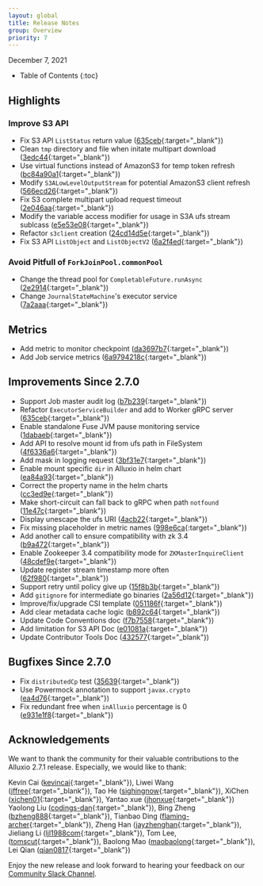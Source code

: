 ```yaml
---
layout: global
title: Release Notes
group: Overview
priority: 7
---
```


December 7, 2021

* Table of Contents
{:toc}

## Highlights

### Improve S3 API
* Fix S3 API `ListStatus` return value ([635ceb](https://github.com/Alluxio/alluxio/commit/635cebb7724d60bd676d0bba5c08d2a8b30e826f){:target="_blank"})
* Clean `tmp` directory and file when initate multipart download ([3edc44](https://github.com/Alluxio/alluxio/commit/3edc44542fc78a376cb8507a6def0026b9ad9d4e){:target="_blank"})
* Use virtual functions instead of AmazonS3 for temp token refresh ([bc84a90a1](https://github.com/Alluxio/alluxio/commit/bc84a90a1d845e10a0d8b85810750cdea031e43e){:target="_blank"})
* Modify `S3ALowLevelOutputStream` for potential AmazonS3 client refresh ([566ecd26](https://github.com/Alluxio/alluxio/commit/566ecd260b7424d42a40dfcaf9349e8940d1fa2c){:target="_blank"})
* Fix S3 complete multipart upload request timeout ([2e046aa](https://github.com/Alluxio/alluxio/commit/2e046aae83facd12cd2776b960e42d7a66cead8c){:target="_blank"})
* Modify the variable access modifier for usage in S3A ufs stream sublcass ([e5e53e08](https://github.com/Alluxio/alluxio/commit/e5e53e08600764843a78a0b4d9ea2bc4f5110471){:target="_blank"})
* Refactor `s3client` creation ([24cd14d5e](https://github.com/Alluxio/alluxio/commit/24cd14d5e003c8df1b8ba8685d2738ab0645c8d8){:target="_blank"})
* Fix S3 API `ListObject` and `ListObjectV2` ([6a2f4ed](https://github.com/Alluxio/alluxio/commit/6a2f4edc3b2a51eaf09aef0909024fae59c0e9ad){:target="_blank"})

### Avoid Pitfull of `ForkJoinPool.commonPool`
* Change the thread pool for `CompletableFuture.runAsync` ([2e2914](https://github.com/Alluxio/alluxio/commit/2e2914dc473435cbaae8924286fb59b8d195d39c){:target="_blank"})
* Change `JournalStateMachine`'s executor service ([7a2aaa](https://github.com/Alluxio/alluxio/commit/7a2aaae3c605349a1e2c8d9f530a54b70c3305c4){:target="_blank"})

## Metrics
* Add metric to monitor checkpoint ([da3697b7](https://github.com/Alluxio/alluxio/commit/da3697b7164ca2c948f48abc7bb14bbe305f701b){:target="_blank"})
* Add Job service metrics ([6a9794218c](https://github.com/Alluxio/alluxio/commit/6a9794218cd1edfd88e7e159a1801419fa98da7d){:target="_blank"})

## Improvements Since 2.7.0 
* Support Job master audit log ([b7b239](https://github.com/Alluxio/alluxio/commit/b7b239658dd3daf0fc998835dd78d39de3f22b1b){:target="_blank"})
* Refactor `ExecutorServiceBuilder` and add to Worker gRPC server ([635ceb](https://github.com/Alluxio/alluxio/commit/635cebb7724d60bd676d0bba5c08d2a8b30e826f){:target="_blank"})
* Enable standalone Fuse JVM pause monitoring service ([1dabaeb](https://github.com/Alluxio/alluxio/commit/1dabaeba80c4c547fe4d32c0da429b1e7377479d){:target="_blank"})
* Add API to resolve mount id from ufs path in FileSystem ([4f6336a6](https://github.com/Alluxio/alluxio/commit/4f6336a6fa5423d0751819ef6b43944785e4292b){:target="_blank"})
* Add mask in logging request ([3bf31e7](https://github.com/Alluxio/alluxio/commit/3bf31e7067a7d757184e205177d9869145456922){:target="_blank"})
* Enable mount specific `dir` in Alluxio in helm chart ([ea84a93](https://github.com/Alluxio/alluxio/commit/ea84a93d53dd7215043975be59716960126748da){:target="_blank"})
* Correct the property name in the helm charts ([cc3ed9e](https://github.com/Alluxio/alluxio/commit/cc3ed9e319c1c90706a9a8ab7bb54d25a435222d){:target="_blank"})
* Make short-circuit can fall back to gRPC when path `notfound` ([11e47c](https://github.com/Alluxio/alluxio/commit/11e47c48990a4703c606621a3ef1013ac0598419){:target="_blank"})
* Display unescape the ufs URI ([4acb22](https://github.com/Alluxio/alluxio/commit/4acb22031385ac05c6c9788ae25f9eb271fb4174){:target="_blank"})
* Fix missing placeholder in metric names ([998e6ca](https://github.com/Alluxio/alluxio/commit/998e6ca51c94c6bb0570159c22acd2c9982a61f7){:target="_blank"})
* Add another call to ensure compatibility with zk 3.4 ([b9a472](https://github.com/Alluxio/alluxio/commit/b9a4726c6081ac8c8e86ec015530658aa59d216a){:target="_blank"})
* Enable Zookeeper 3.4 compatibility mode for `ZKMasterInquireClient` ([48cdef9e](https://github.com/Alluxio/alluxio/commit/48cdef9e1ebb0c359a94c0def3d63d064739f37e){:target="_blank"})
* Update register stream timestamp more often ([62f980](https://github.com/Alluxio/alluxio/commit/62f980a9756e2f83ab1f5801e9040b3bee2d3a99){:target="_blank"})
* Support retry until policy give up ([15f8b3b](https://github.com/Alluxio/alluxio/commit/15f8b3b40bf5c580ed0879e8ca7c7174348f7ee8){:target="_blank"})
* Add `gitignore` for intermediate go binaries ([2a56d12](https://github.com/Alluxio/alluxio/commit/2a56d12759e4e1eada57ea87525cfb0946569b42){:target="_blank"})
* Improve/fix/upgrade CSI template ([051186f](https://github.com/Alluxio/alluxio/commit/051186fdb42a2308843b83f89e14cde6099925d0){:target="_blank"})
* Add clear metadata cache logic ([b892c64](https://github.com/Alluxio/alluxio/commit/b892c642ecbce3dd465eb46f634cc419c2c07430){:target="_blank"})
* Update Code Conventions doc ([f7b7558](https://github.com/Alluxio/alluxio/commit/f7b755887c0e4986558cfd359113c882e5da4192){:target="_blank"})
* Add limitation for S3 API Doc ([e01081a](https://github.com/Alluxio/alluxio/commit/e01081adc7c696f18162034e7001f1d2093ec980){:target="_blank"})
* Update Contributor Tools Doc ([432577](https://github.com/Alluxio/alluxio/commit/4325774f94b2acb2019adeaf3d53713529209e5d){:target="_blank"})

## Bugfixes Since 2.7.0
* Fix `distributedCp` test ([35639](https://github.com/Alluxio/alluxio/commit/35639fa14856539f49f55bad2786b66596737494){:target="_blank"})
* Use Powermock annotation to support `javax.crypto` ([ea4d76](https://github.com/Alluxio/alluxio/commit/ea4d7668b6bf00a480ee61c49963047bdb057db8){:target="_blank"})
* Fix redundant free when `inAlluxio` percentage is 0 ([e931e1f8](https://github.com/Alluxio/alluxio/commit/e931e1f8ae01d215d92d1b4287243adfb38fec32){:target="_blank"})

## Acknowledgements

We want to thank the community for their valuable contributions to the Alluxio 2.7.1 release. Especially, we would like to thank:

Kevin Cai ([kevincai](https://github.com/kevincai){:target="_blank"}), 
Liwei Wang ([jffree](https://github.com/jffree){:target="_blank"}),
Tao He ([sighingnow](https://github.com/sighingnow){:target="_blank"}),
XiChen ([xichen01](https://github.com/xichen01){:target="_blank"}),
Yantao xue ([jhonxue](https://github.com/jhonxue){:target="_blank"})
Yaolong Liu ([codings-dan](https://github.com/codings-dan){:target="_blank"}),
Bing Zheng ([bzheng888](https://github.com/bzheng888){:target="_blank"}),
Tianbao Ding ([flaming-archer](https://github.com/flaming-archer){:target="_blank"}),
Zheng Han ([jayzhenghan](https://github.com/jayzhenghan){:target="_blank"}), 
Jieliang Li ([ljl1988com](https://github.com/ljl1988com){:target="_blank"}), 
Tom Lee, ([tomscut](https://github.com/tomscut){:target="_blank"}),
Baolong Mao ([maobaolong](https://github.com/maobaolong){:target="_blank"}),
Lei Qian ([qian0817](https://github.com/qian0817){:target="_blank"})

Enjoy the new release and look forward to hearing your feedback on our [Community Slack Channel](https://alluxio.io/slack).